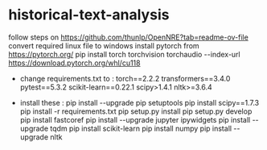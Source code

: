 ﻿# historical-text-analysis
follow steps on https://github.com/thunlp/OpenNRE?tab=readme-ov-file
convert required linux file to windows
install pytorch from https://pytorch.org/
pip install torch torchvision torchaudio --index-url https://download.pytorch.org/whl/cu118
* change requirements.txt to : 
torch==2.2.2
transformers==3.4.0
pytest==5.3.2
scikit-learn==0.22.1
scipy>1.4.1
nltk>=3.6.4

* install these :
  pip install --upgrade pip setuptools
  pip install scipy==1.7.3
  pip install -r requirements.txt
  pip setup.py install
  pip setup.py develop
  pip install fastcoref
  pip install --upgrade jupyter ipywidgets
  pip install --upgrade tqdm
  pip install scikit-learn
  pip install numpy
  pip install --upgrade nltk


